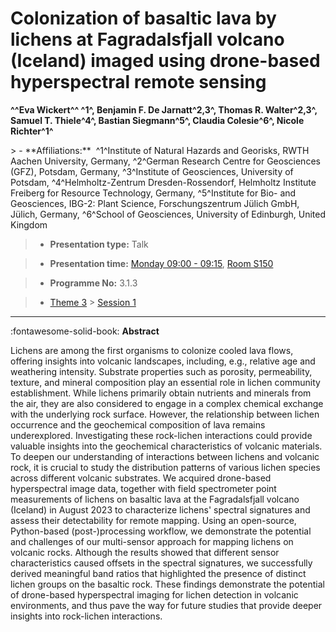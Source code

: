 # Colonization of basaltic lava by lichens at Fagradalsfjall volcano (Iceland) imaged using drone-based hyperspectral remote sensing

**^^Eva Wickert^^ ^1^, Benjamin F. De Jarnatt^2,3^, Thomas R. Walter^2,3^, Samuel T. Thiele^4^, Bastian Siegmann^5^, Claudia Colesie^6^, Nicole Richter^1^**

<!-- more -->> - **Affiliations:**  ^1^Institute of Natural Hazards and Georisks, RWTH Aachen University, Germany, ^2^German Research Centre for Geosciences (GFZ), Potsdam, Germany, ^3^Institute of Geosciences, University of Potsdam, ^4^Helmholtz-Zentrum Dresden-Rossendorf, Helmholtz Institute Freiberg for Resource Technology, Germany, ^5^Institute for Bio- and Geosciences, IBG-2: Plant Science, Forschungszentrum Jülich GmbH, Jülich, Germany, ^6^School of Geosciences, University of Edinburgh, United Kingdom 

> - **Presentation type:** Talk

> - **Presentation time:** [Monday 09:00 - 09:15](../sessions_comparison.md#__tabbed_1_1), [Room S150](../maps_venue.md#__tabbed_1_2)

> - **Programme No:** 3.1.3

> - [Theme 3](../theme3.md) > [Session 1](../sessions/session-3-1.md)

--- 

:fontawesome-solid-book: **Abstract**

Lichens are among the first organisms to colonize cooled lava flows, offering insights into volcanic landscapes, including, e.g., relative age and weathering intensity. Substrate properties such as porosity, permeability, texture, and mineral composition play an essential role in lichen community establishment. While lichens primarily obtain nutrients and minerals from the air, they are also considered to engage in a complex chemical exchange with the underlying rock surface. However, the relationship between lichen occurrence and the geochemical composition of lava remains underexplored. Investigating these rock-lichen interactions could provide valuable insights into the geochemical characteristics of volcanic materials. To deepen our understanding of interactions between lichens and volcanic rock, it is crucial to study the distribution patterns of various lichen species across different volcanic substrates. We acquired drone-based hyperspectral image data, together with field spectrometer point measurements of lichens on basaltic lava at the Fagradalsfjall volcano (Iceland) in August 2023 to characterize lichens' spectral signatures and assess their detectability for remote mapping. Using an open-source, Python-based (post-)processing workflow, we demonstrate the potential and challenges of our multi-sensor approach for mapping lichens on volcanic rocks. Although the results showed that different sensor characteristics caused offsets in the spectral signatures, we successfully derived meaningful band ratios that highlighted the presence of distinct lichen groups on the basaltic rock. These findings demonstrate the potential of drone-based hyperspectral imaging for lichen detection in volcanic environments, and thus pave the way for future studies that provide deeper insights into rock-lichen interactions.

